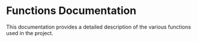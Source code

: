 # Functions Documentation

This documentation provides a detailed description of the various functions used in the project.